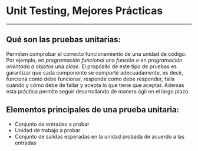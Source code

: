 # Unit Testing, Mejores Prácticas
---

## Qué son las pruebas unitarias:
Permiten comprobar el correcto funcionamiento de una unidad de código. Por ejemplo, en *programación funcional* una *función* o en *programación orientada a objetos* una *clase*. El propósito de este tipo de pruebas es garantizar que cada componente se comporte adecuadamente, es decir, funciona como debe funcionar, responde como debe responder, falla cuándo y cómo debe de fallar y acepta lo que tiene que aceptar. Ademas esta práctica permite seguir desarrollando de manera ágil en el largo plazo.

## Elementos principales de una prueba unitaria:
- Conjunto de entradas a probar
- Unidad de trabajo a probar
- Conjunto de salidas esperadas en la unidad probada de acuerdo a las entradas

